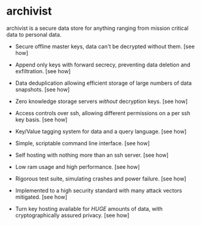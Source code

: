 # archivist

archivist is a secure data store for anything ranging from mission critical data to personal data.

- Secure offline master keys, data can't be decrypted without them. [see how]

- Append only keys with forward secrecy, preventing data deletion and exfiltration. [see how]

- Data deduplication allowing efficient storage of large numbers of data snapshots. [see how]

- Zero knowledge storage servers *without* decryption keys. [see how]

- Access controls over ssh, allowing different permissions on a per ssh key basis. [see how]

- Key/Value tagging system for data and a query language. [see how]

- Simple, scriptable command line interface. [see how]

- Self hosting with nothing more than an ssh server. [see how]

- Low ram usage and high performance. [see how]

- Rigorous test suite, simulating crashes and power failure. [see how]

- Implemented to a high security standard with many attack vectors mitigated. [see how]

- Turn key hosting available for *HUGE* amounts of data, with cryptographically assured privacy. [see how]
